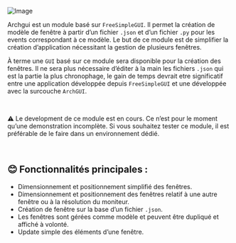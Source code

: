 
![Image](https://raw.githubusercontent.com/archsystem-dev/archgui-support/refs/heads/main/logo-archgui.png)
  
Archgui est un module basé sur `FreeSimpleGUI`. 
Il permet la création de modèle de fenêtre à partir d’un fichier `.json` et d’un fichier `.py` pour les events
correspondant à ce modèle. Le but de ce module est de simplifier la création d’application nécessitant
la gestion de plusieurs fenêtres.

À terme une `GUI` basé sur ce module sera disponible pour la création des fenêtres. 
Il ne sera plus nécessaire d’éditer à la main les fichiers `.json` qui est la partie la plus chronophage,
le gain de temps devrait etre significatif entre une application développée depuis `FreeSimpleGUI` et 
une développée avec la surcouche `ArchGUI`.

<br/>

⚠️ Le development de ce module est en cours. 
Ce n’est pour le moment qu’une demonstration incomplète. 
Si vous souhaitez tester ce module, il est préférable de le faire dans un environnement dédié.

<br/>

## 😊 Fonctionnalités principales :
- Dimensionnement et positionnement simplifié des fenêtres.
- Dimensionnement et positionnement des fenêtres relatif à une autre fenêtre ou à la résolution du moniteur.
- Création de fenêtre sur la base d’un fichier `.json`.
- Les fenêtres sont gérées comme modèle et peuvent être dupliqué et affiché à volonté.
- Update simple des éléments d’une fenêtre.

<br/>
